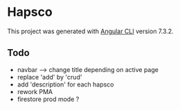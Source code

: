 # Hapsco

This project was generated with [Angular CLI](https://github.com/angular/angular-cli) version 7.3.2.

## Todo

- navbar --> change title depending on active page
- replace 'add' by 'crud'
- add 'description' for each hapsco
- rework PMA
- firestore prod mode ?
